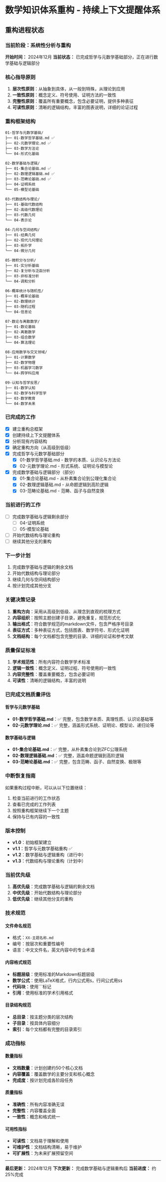 # 数学知识体系重构 - 持续上下文提醒体系

## 重构进程状态

### 当前阶段：系统性分析与重构
**开始时间：** 2024年12月
**当前状态：** 已完成哲学与元数学基础部分，正在进行数学基础与逻辑部分

### 核心指导原则

1. **层次性原则**：从抽象到具体，从一般到特殊，从理论到应用
2. **一致性原则**：概念定义、符号使用、证明方法的一致性
3. **完整性原则**：覆盖所有重要概念，包含必要证明，提供多种表征
4. **可读性原则**：清晰的逻辑结构，丰富的图表说明，详细的论证过程

### 重构框架结构

```
01-哲学与元数学基础/
├── 01-数学哲学基础.md ✅
├── 02-元数学理论.md ✅
├── 03-数学方法论
└── 04-形式化基础

02-数学基础与逻辑/
├── 01-集合论基础.md ✅
├── 02-数理逻辑基础.md ✅
├── 03-范畴论基础.md ✅
├── 04-证明系统
└── 05-模型论基础

03-代数结构与理论/
├── 01-基础代数结构
├── 02-高级代数理论
├── 03-代数几何
└── 04-表示论

04-几何与空间结构/
├── 01-经典几何
├── 02-现代几何理论
├── 03-拓扑学
└── 04-微分几何

05-微积分与分析/
├── 01-实分析基础
├── 02-复分析与泛函分析
├── 03-非标准分析
└── 04-调和分析

06-概率统计与随机性/
├── 01-概率论基础
├── 02-数理统计
├── 03-随机过程
└── 04-信息论

07-数论与离散数学/
├── 01-数论基础
├── 02-离散数学
├── 03-组合数学
└── 04-算法理论

08-应用数学与交叉领域/
├── 01-计算数学
├── 02-数学物理
├── 03-机器学习数学
└── 04-跨学科应用

09-认知与哲学反思/
├── 01-数学认知
├── 02-数学与科学哲学
├── 03-数学教育
└── 04-数学未来
```

### 已完成的工作

- [x] 建立重构总框架
- [x] 创建持续上下文提醒体系
- [x] 分析现有内容结构
- [x] 确定重构方向（从高级到低级）
- [x] 完成哲学与元数学基础部分
  - [x] 01-数学哲学基础.md - 数学的本质、认识论与方法论
  - [x] 02-元数学理论.md - 形式系统、证明论与模型论
- [x] 完成数学基础与逻辑部分（部分）
  - [x] 01-集合论基础.md - 从朴素集合论到公理化集合论
  - [x] 02-数理逻辑基础.md - 从命题逻辑到高阶逻辑
  - [x] 03-范畴论基础.md - 范畴、函子与自然变换

### 当前进行的工作

- [ ] 完成数学基础与逻辑剩余部分
  - [ ] 04-证明系统
  - [ ] 05-模型论基础
- [ ] 开始代数结构与理论重构
- [ ] 继续其他分支的重构

### 下一步计划

1. 完成数学基础与逻辑的剩余文档
2. 开始代数结构与理论部分
3. 继续几何与空间结构部分
4. 按计划完成其他分支

### 关键决策记录

1. **重构方向**：采用从高级到低级、从理念到直观的梳理方式
2. **内容组织**：按照主题创建子目录，避免重复，规范形式化
3. **输出格式**：符合数学规范的markdown文件，包含严格序号目录
4. **表征方式**：多种表征方式，包括图表、数学符号、形式化证明
5. **文档结构**：每个文档都包含完整的目录、详细的论证和参考文献

### 质量保证标准

1. **学术规范性**：所有内容符合数学学术标准
2. **逻辑一致性**：概念定义、证明过程、符号使用的一致性
3. **内容完整性**：覆盖重要概念，包含必要证明
4. **可读性**：清晰的逻辑结构，丰富的说明

### 已完成文档质量评估

#### 哲学与元数学基础
- **01-数学哲学基础.md**：✅ 完整，包含数学本质、真理性质、认识论基础等
- **02-元数学理论.md**：✅ 完整，涵盖形式系统、证明论、模型论、递归论等

#### 数学基础与逻辑
- **01-集合论基础.md**：✅ 完整，从朴素集合论到ZFC公理系统
- **02-数理逻辑基础.md**：✅ 完整，涵盖命题逻辑到高阶逻辑
- **03-范畴论基础.md**：✅ 完整，包含范畴、函子、自然变换、极限等

### 中断恢复指南

如果重构过程中断，可以从以下位置继续：

1. 检查当前进行的工作状态
2. 查看已完成的工作列表
3. 按照重构框架继续下一个主题
4. 保持与已有内容的一致性

### 版本控制

- **v1.0**：初始框架建立
- **v1.1**：哲学与元数学基础重构 ✅
- **v1.2**：数学基础与逻辑重构（进行中）
- **v1.3**：代数结构与理论重构（计划中）

### 当前优先级

1. **高优先级**：完成数学基础与逻辑的剩余文档
2. **中优先级**：开始代数结构与理论部分
3. **低优先级**：继续其他分支的重构

### 技术规范

#### 文件命名规范
- 格式：`XX-主题名称.md`
- 编号：按层次和重要性编号
- 语言：中文文件名，英文内容中的专业术语

#### 内容格式规范
- **标题层级**：使用标准的Markdown标题层级
- **数学公式**：使用LaTeX格式，行内公式用`$`，行间公式用`$$`
- **代码块**：使用```标记
- **引用**：使用标准的学术引用格式

#### 目录结构规范
- **总目录**：按主题分类的层次结构
- **子目录**：按具体内容细分
- **索引**：每个文档都有完整的目录索引

### 成功指标

#### 数量指标
- **文档数量**：计划创建约50个核心文档
- **内容覆盖**：覆盖数学的主要分支和核心概念
- **完成度**：按计划完成各阶段任务

#### 质量指标
- **准确性**：所有内容准确无误
- **完整性**：内容覆盖全面
- **一致性**：概念和格式统一

#### 可用性指标
- **可读性**：文档易于理解和使用
- **可维护性**：文档结构清晰，易于维护
- **可扩展性**：为未来扩展预留空间

---

**最后更新：** 2024年12月
**下次更新：** 完成数学基础与逻辑重构后
**当前进度：** 约25%完成
